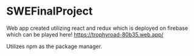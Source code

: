 # SWEFinalProject

Web app created utilizing react and redux which is deployed on firebase which can be played here! 
https://trophyroad-80b35.web.app/

Utilizes npm as the package manager.
